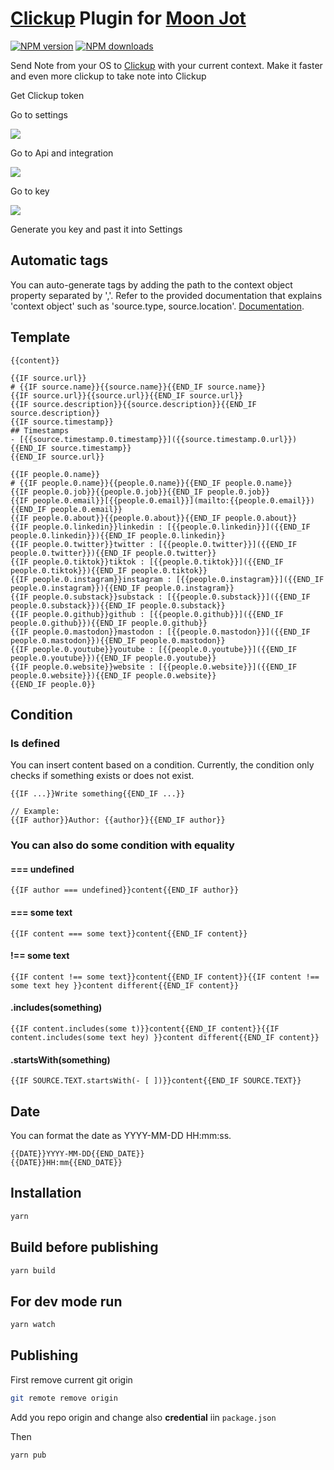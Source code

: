 # [Clickup](https://clickup.io/) Plugin for [Moon Jot](moonjot.com)

<span class="badge-npmversion"><a href="https://npmjs.org/package/@moonjot/moon-clickup-plugin" title="View this project on NPM"><img src="https://img.shields.io/npm/v/@moonjot/moon-clickup-plugin.svg" alt="NPM version" /></a></span>
<span class="badge-npmdownloads"><a href="https://npmjs.org/package/@moonjot/moon-clickup-plugin" title="View this project on NPM"><img src="https://img.shields.io/npm/dm/@moonjot/moon-clickup-plugin.svg" alt="NPM downloads" /></a></span>



Send Note from your OS to [Clickup](https://clickup.io/) with your current context. Make it faster and even more clickup to take note into Clickup

Get Clickup token

Go to settings

![](./settings.png)

Go to Api and integration

![](./api.png)

Go to key

![](./key.png)

Generate you key and past it into Settings

## Automatic tags

You can auto-generate tags by adding the path to the context object property separated by ','. Refer to the provided documentation that explains 'context object' such as 'source.type, source.location'. [Documentation](https://github.com/castroCrea/moon/blob/b35e939b7b137871896f2c61413045153d3c4310/src/FetchContext.type.ts#L52-L53).

## Template

```
{{content}}

{{IF source.url}}
# {{IF source.name}}{{source.name}}{{END_IF source.name}}
{{IF source.url}}{{source.url}}{{END_IF source.url}}
{{IF source.description}}{{source.description}}{{END_IF source.description}}
{{IF source.timestamp}}
## Timestamps
- [{{source.timestamp.0.timestamp}}]({{source.timestamp.0.url}})
{{END_IF source.timestamp}}
{{END_IF source.url}}

{{IF people.0.name}}
# {{IF people.0.name}}{{people.0.name}}{{END_IF people.0.name}}
{{IF people.0.job}}{{people.0.job}}{{END_IF people.0.job}}
{{IF people.0.email}}[{{people.0.email}}](mailto:{{people.0.email}}){{END_IF people.0.email}}
{{IF people.0.about}}{{people.0.about}}{{END_IF people.0.about}}
{{IF people.0.linkedin}}linkedin : [{{people.0.linkedin}}]({{END_IF people.0.linkedin}}){{END_IF people.0.linkedin}}
{{IF people.0.twitter}}twitter : [{{people.0.twitter}}]({{END_IF people.0.twitter}}){{END_IF people.0.twitter}}
{{IF people.0.tiktok}}tiktok : [{{people.0.tiktok}}]({{END_IF people.0.tiktok}}){{END_IF people.0.tiktok}}
{{IF people.0.instagram}}instagram : [{{people.0.instagram}}]({{END_IF people.0.instagram}}){{END_IF people.0.instagram}}
{{IF people.0.substack}}substack : [{{people.0.substack}}]({{END_IF people.0.substack}}){{END_IF people.0.substack}}
{{IF people.0.github}}github : [{{people.0.github}}]({{END_IF people.0.github}}){{END_IF people.0.github}}
{{IF people.0.mastodon}}mastodon : [{{people.0.mastodon}}]({{END_IF people.0.mastodon}}){{END_IF people.0.mastodon}}
{{IF people.0.youtube}}youtube : [{{people.0.youtube}}]({{END_IF people.0.youtube}}){{END_IF people.0.youtube}}
{{IF people.0.website}}website : [{{people.0.website}}]({{END_IF people.0.website}}){{END_IF people.0.website}}
{{END_IF people.0}}
```


## Condition

### Is defined

You can insert content based on a condition.
Currently, the condition only checks if something exists or does not exist.
```
{{IF ...}}Write something{{END_IF ...}}

// Example:
{{IF author}}Author: {{author}}{{END_IF author}}
```

### You can also do some condition with equality

#### === undefined
```
{{IF author === undefined}}content{{END_IF author}}
```

#### === some text
```
{{IF content === some text}}content{{END_IF content}}
```

#### !== some text
```
{{IF content !== some text}}content{{END_IF content}}{{IF content !== some text hey }}content different{{END_IF content}}
```

#### .includes(something)
```
{{IF content.includes(some t)}}content{{END_IF content}}{{IF content.includes(some text hey) }}content different{{END_IF content}}
```

#### .startsWith(something)
```
{{IF SOURCE.TEXT.startsWith(- [ ])}}content{{END_IF SOURCE.TEXT}}
```

## Date

You can format the date as YYYY-MM-DD HH:mm:ss.
```
{{DATE}}YYYY-MM-DD{{END_DATE}}
{{DATE}}HH:mm{{END_DATE}}
```

## Installation

```bash
yarn
```

## Build before publishing

```bash
yarn build
```

## For dev mode run 

```bash
yarn watch
```

## Publishing

First remove current git origin
```bash
git remote remove origin
```

Add you repo origin and change also **credential** iin `package.json`

Then
```bash
yarn pub
```